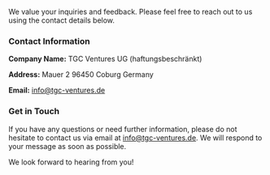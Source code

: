 We value your inquiries and feedback. Please feel free to reach out to us using the contact details below.

### Contact Information

**Company Name:**
TGC Ventures UG (haftungsbeschränkt)

**Address:**
Mauer 2
96450 Coburg
Germany

**Email:** [info@tgc-ventures.de](mailto:info@tgc-ventures.de)

### Get in Touch

If you have any questions or need further information, please do not hesitate to contact us via email at [info@tgc-ventures.de](mailto:info@tgc-ventures.de). We will respond to your message as soon as possible.

We look forward to hearing from you!
